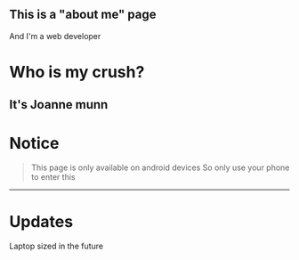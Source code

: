 ## This is a "about me" page 
And I'm a web developer 

# Who is my crush?
It's __Joanne munn__
--
# Notice
> This page is only available on android devices
So only use your phone to enter this
------------------------------------


# Updates
Laptop sized in the future